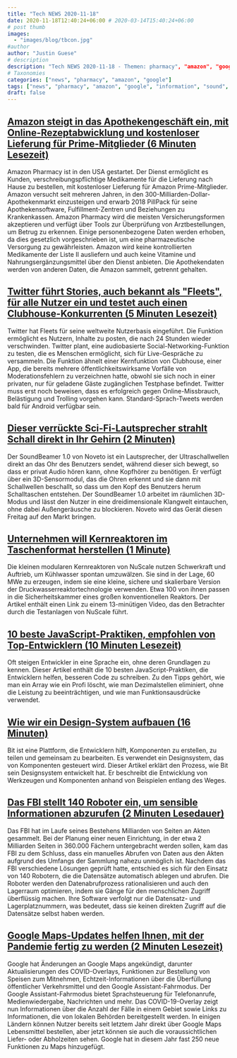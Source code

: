 ```yaml
---
title: "Tech NEWS 2020-11-18"
date: 2020-11-18T12:40:24+06:00 # 2020-03-14T15:40:24+06:00
# post thumb
images:
  - "images/blog/tbcon.jpg"
#author
author: "Justin Guese"
# description
description: "Tech NEWS 2020-11-18 - Themen: pharmacy", "amazon", "google"
# Taxonomies
categories: ["news", "pharmacy", "amazon", "google"]
tags: ["news", "pharmacy", "amazon", "google", "information", "sound", "data"]
draft: false
---
```


## [Amazon steigt in das Apothekengeschäft ein, mit Online-Rezeptabwicklung und kostenloser Lieferung für Prime-Mitglieder (6 Minuten Lesezeit)](https://www.cnbc.com/2020/11/17/amazon-pharmacy-free-prescription-delivery-for-prime-members.html/1/01000175db0ae671-b121baa3-4db4-41da-81ef-ce942944c671-000000/MPz0FElkNR5OhYtMVHduGUsyMAHUF_OZwYnqp1xGVKo=167)

 Amazon Pharmacy ist in den USA gestartet. Der Dienst ermöglicht es Kunden, verschreibungspflichtige Medikamente für die Lieferung nach Hause zu bestellen, mit kostenloser Lieferung für Amazon Prime-Mitglieder. Amazon versucht seit mehreren Jahren, in den 300-Milliarden-Dollar-Apothekenmarkt einzusteigen und erwarb 2018 PillPack für seine Apothekensoftware, Fulfillment-Zentren und Beziehungen zu Krankenkassen. Amazon Pharmacy wird die meisten Versicherungsformen akzeptieren und verfügt über Tools zur Überprüfung von Arztbestellungen, um Betrug zu erkennen. Einige personenbezogene Daten werden erhoben, da dies gesetzlich vorgeschrieben ist, um eine pharmazeutische Versorgung zu gewährleisten. Amazon wird keine kontrollierten Medikamente der Liste II ausliefern und auch keine Vitamine und Nahrungsergänzungsmittel über den Dienst anbieten. Die Apothekendaten werden von anderen Daten, die Amazon sammelt, getrennt gehalten.

## [Twitter führt Stories, auch bekannt als "Fleets", für alle Nutzer ein und testet auch einen Clubhouse-Konkurrenten (5 Minuten Lesezeit)](https://techcrunch.com/2020/11/17/twitter-rolls-out-stories-aka-fleets-to-all-users-will-also-test-a-clubhouse-rival//1/01000175db0ae671-b121baa3-4db4-41da-81ef-ce942944c671-000000/ekCTPfv4D6tFcIbn8Ud4GnLFrguL__ksp5BlI7QBwgA=167)

 Twitter hat Fleets für seine weltweite Nutzerbasis eingeführt. Die Funktion ermöglicht es Nutzern, Inhalte zu posten, die nach 24 Stunden wieder verschwinden. Twitter plant, eine audiobasierte Social-Networking-Funktion zu testen, die es Menschen ermöglicht, sich für Live-Gespräche zu versammeln. Die Funktion ähnelt einer Kernfunktion von Clubhouse, einer App, die bereits mehrere öffentlichkeitswirksame Vorfälle von Moderationsfehlern zu verzeichnen hatte, obwohl sie sich noch in einer privaten, nur für geladene Gäste zugänglichen Testphase befindet. Twitter muss erst noch beweisen, dass es erfolgreich gegen Online-Missbrauch, Belästigung und Trolling vorgehen kann. Standard-Sprach-Tweets werden bald für Android verfügbar sein.

## [Dieser verrückte Sci-Fi-Lautsprecher strahlt Schall direkt in Ihr Gehirn (2 Minuten)](https://www.pcgamer.com/noveto-soundbeamer-sci-fi-speaker-brainhole//1/01000175db0ae671-b121baa3-4db4-41da-81ef-ce942944c671-000000/TBPEIn8g9GroA8vtakcVIyRwnNUQ-6LWdBzwExqkXI8=167)

 Der SoundBeamer 1.0 von Noveto ist ein Lautsprecher, der Ultraschallwellen direkt an das Ohr des Benutzers sendet, während dieser sich bewegt, so dass er privat Audio hören kann, ohne Kopfhörer zu benötigen. Er verfügt über ein 3D-Sensormodul, das die Ohren erkennt und sie dann mit Schallwellen beschallt, so dass um den Kopf des Benutzers herum Schalltaschen entstehen. Der SoundBeamer 1.0 arbeitet im räumlichen 3D-Modus und lässt den Nutzer in eine dreidimensionale Klangwelt eintauchen, ohne dabei Außengeräusche zu blockieren. Noveto wird das Gerät diesen Freitag auf den Markt bringen.

## [Unternehmen will Kernreaktoren im Taschenformat herstellen (1 Minute)](https://interestingengineering.com/company-aims-to-make-nuclear-reactors-pocket-sized/1/01000175db0ae671-b121baa3-4db4-41da-81ef-ce942944c671-000000/Fcfsh1jTP5DBz1cSw1Z2KdsmHZ2_s1KfalBTSFzjYqI=167)

 Die kleinen modularen Kernreaktoren von NuScale nutzen Schwerkraft und Auftrieb, um Kühlwasser spontan umzuwälzen. Sie sind in der Lage, 60 MWe zu erzeugen, indem sie eine kleine, sichere und skalierbare Version der Druckwasserreaktortechnologie verwenden. Etwa 100 von ihnen passen in die Sicherheitskammer eines großen konventionellen Reaktors. Der Artikel enthält einen Link zu einem 13-minütigen Video, das den Betrachter durch die Testanlagen von NuScale führt.

## [10 beste JavaScript-Praktiken, empfohlen von Top-Entwicklern (10 Minuten Lesezeit)](https://blog.hrithwik.me/10-best-javascript-practicesrecommended-by-top-developers/1/01000175db0ae671-b121baa3-4db4-41da-81ef-ce942944c671-000000/ZZ0N9KVqT9w_IM-CHaKymPrtNoTNqBi5-A0Bn9NBbL4=167)

 Oft steigen Entwickler in eine Sprache ein, ohne deren Grundlagen zu kennen. Dieser Artikel enthält die 10 besten JavaScript-Praktiken, die Entwicklern helfen, besseren Code zu schreiben. Zu den Tipps gehört, wie man ein Array wie ein Profi löscht, wie man Dezimalstellen eliminiert, ohne die Leistung zu beeinträchtigen, und wie man Funktionsausdrücke verwendet.

## [Wie wir ein Design-System aufbauen (16 Minuten)](https://blog.bitsrc.io/how-we-build-our-design-system-15713a1f1833/1/01000175db0ae671-b121baa3-4db4-41da-81ef-ce942944c671-000000/IxzgtwJiyoRDLoCS0INBXJMKYU0_jsupKBE_C7FUk5g=167)

 Bit ist eine Plattform, die Entwicklern hilft, Komponenten zu erstellen, zu teilen und gemeinsam zu bearbeiten. Es verwendet ein Designsystem, das von Komponenten gesteuert wird. Dieser Artikel erklärt den Prozess, wie Bit sein Designsystem entwickelt hat. Er beschreibt die Entwicklung von Werkzeugen und Komponenten anhand von Beispielen entlang des Weges.

## [Das FBI stellt 140 Roboter ein, um sensible Informationen abzurufen (2 Minuten Lesedauer)](https://www.zdnet.com/article/fbi-hires-robots-to-retrieve-sensitive-information//1/01000175db0ae671-b121baa3-4db4-41da-81ef-ce942944c671-000000/mCW4Sx9ttWQgJSuseBNRsqIE1m5OjbEsAkcK51NqYVM=167)

 Das FBI hat im Laufe seines Bestehens Milliarden von Seiten an Akten gesammelt. Bei der Planung einer neuen Einrichtung, in der etwa 2 Milliarden Seiten in 360.000 Fächern untergebracht werden sollen, kam das FBI zu dem Schluss, dass ein manuelles Abrufen von Daten aus den Akten aufgrund des Umfangs der Sammlung nahezu unmöglich ist. Nachdem das FBI verschiedene Lösungen geprüft hatte, entschied es sich für den Einsatz von 140 Robotern, die die Datensätze automatisch ablegen und abrufen. Die Roboter werden den Datenabrufprozess rationalisieren und auch den Lagerraum optimieren, indem sie Gänge für den menschlichen Zugriff überflüssig machen. Ihre Software verfolgt nur die Datensatz- und Lagerplatznummern, was bedeutet, dass sie keinen direkten Zugriff auf die Datensätze selbst haben werden.

## [Google Maps-Updates helfen Ihnen, mit der Pandemie fertig zu werden (2 Minuten Lesezeit)](https://www.theverge.com/2020/11/17/21571074/google-maps-covid-layer-food-delivery-expected-time-public-transport-crowdedness-assistant-driving?scrolla=5eb6d68b7fedc32c19ef33b4/1/01000175db0ae671-b121baa3-4db4-41da-81ef-ce942944c671-000000/31MFC7BMjUea3uZInO9icKArBCSU933p4nW6ePJRYPU=167)

 Google hat Änderungen an Google Maps angekündigt, darunter Aktualisierungen des COVID-Overlays, Funktionen zur Bestellung von Speisen zum Mitnehmen, Echtzeit-Informationen über die Überfüllung öffentlicher Verkehrsmittel und den Google Assistant-Fahrmodus. Der Google Assistant-Fahrmodus bietet Sprachsteuerung für Telefonanrufe, Medienwiedergabe, Nachrichten und mehr. Das COVID-19-Overlay zeigt nun Informationen über die Anzahl der Fälle in einem Gebiet sowie Links zu Informationen, die von lokalen Behörden bereitgestellt werden. In einigen Ländern können Nutzer bereits seit letztem Jahr direkt über Google Maps Lebensmittel bestellen, aber jetzt können sie auch die voraussichtlichen Liefer- oder Abholzeiten sehen. Google hat in diesem Jahr fast 250 neue Funktionen zu Maps hinzugefügt.

